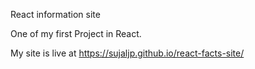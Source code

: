 React information site

One of my first Project in React.

My site is live at https://sujaljp.github.io/react-facts-site/